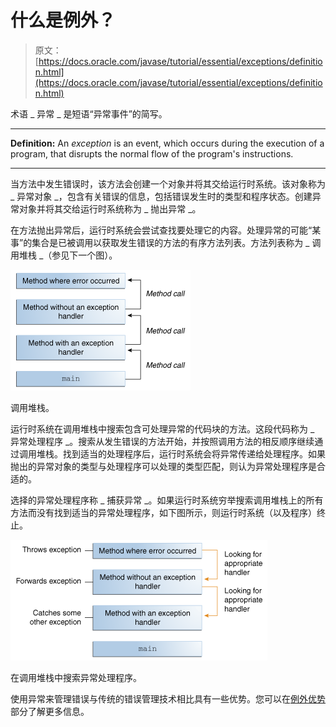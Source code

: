 # 什么是例外？

> 原文： [https://docs.oracle.com/javase/tutorial/essential/exceptions/definition.html](https://docs.oracle.com/javase/tutorial/essential/exceptions/definition.html)

术语 _ 异常 _ 是短语“异常事件”的简写。

* * *

**Definition:** An _exception_ is an event, which occurs during the execution of a program, that disrupts the normal flow of the program's instructions.

* * *

当方法中发生错误时，该方法会创建一个对象并将其交给运行时系统。该对象称为 _ 异常对象 _，包含有关错误的信息，包括错误发生时的类型和程序状态。创建异常对象并将其交给运行时系统称为 _ 抛出异常 _。

在方法抛出异常后，运行时系统会尝试查找要处理它的内容。处理异常的可能“某事”的集合是已被调用以获取发生错误的方法的有序方法列表。方法列表称为 _ 调用堆栈 _（参见下一个图）。

![The call stack showing three method calls, where the first method called has the exception handler.](img/a3ada6aaec8cd7196e8ac704d5f246c3.jpg)

调用堆栈。



运行时系统在调用堆栈中搜索包含可处理异常的代码块的方法。这段代码称为 _ 异常处理程序 _。搜索从发生错误的方法开始，并按照调用方法的相反顺序继续通过调用堆栈。找到适当的处理程序后，运行时系统会将异常传递给处理程序。如果抛出的异常对象的类型与处理程序可以处理的类型匹配，则认为异常处理程序是合适的。

选择的异常处理程序称 _ 捕获异常 _。如果运行时系统穷举搜索调用堆栈上的所有方法而没有找到适当的异常处理程序，如下图所示，则运行时系统（以及程序）终止。

![The call stack showing three method calls, where the first method called has the exception handler.](img/0d275d710fa7beac49efa736d9ad13f5.jpg)

在调用堆栈中搜索异常处理程序。



使用异常来管理错误与传统的错误管理技术相比具有一些优势。您可以在[例外优势](advantages.html)部分了解更多信息。